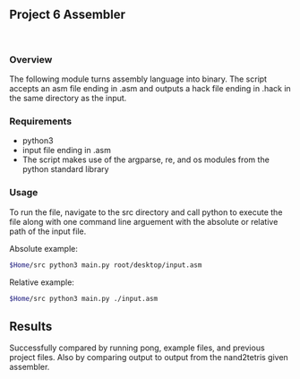 ## Project 6 Assembler
<br>

### Overview
The following module turns assembly language into binary. The script accepts an asm file ending in .asm and outputs a hack file ending in .hack in the same directory as the input.

### Requirements
- python3
- input file ending in .asm
- The script makes use of the argparse, re, and os modules from the python standard library 

### Usage

To run the file, navigate to the src directory and call python to execute the file along with one command line arguement with the absolute or relative path of the input file.

Absolute example:
```bash
$Home/src python3 main.py root/desktop/input.asm
```

Relative example:
```bash
$Home/src python3 main.py ./input.asm
```

## Results 

Successfully compared by running pong, example files, and previous project files. Also by comparing output to output from the nand2tetris given assembler.